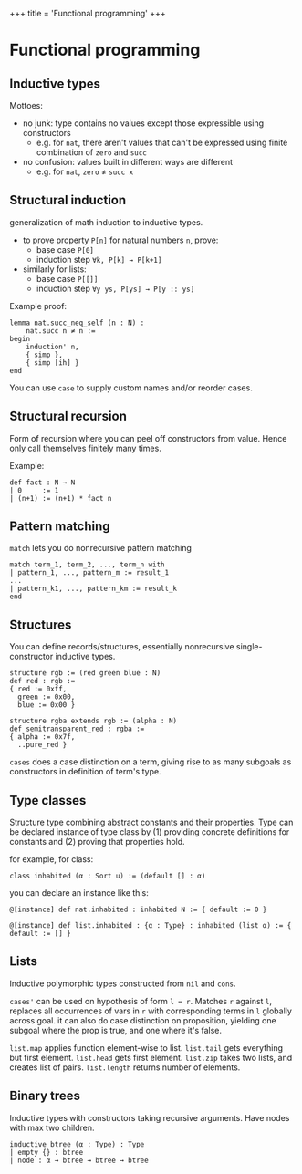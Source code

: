 +++
title = 'Functional programming'
+++
# Functional programming
## Inductive types
Mottoes:
- no junk: type contains no values except those expressible using constructors
    - e.g. for `nat`, there aren't values that can't be expressed using finite combination of `zero` and `succ`
- no confusion: values built in different ways are different
    - e.g. for `nat`, `zero` ≠ `succ x`

## Structural induction
generalization of math induction to inductive types.
- to prove property `P[n]` for natural numbers `n`, prove:
    - base case `P[0]`
    - induction step `∀k, P[k] → P[k+1]`
- similarly for lists:
    - base case `P[[]]`
    - induction step `∀y ys, P[ys] → P[y :: ys]`

Example proof:

```lean
lemma nat.succ_neq_self (n : Ν) :
    nat.succ n ≠ n :=
begin
    induction' n,
    { simp },
    { simp [ih] }
end
```

You can use `case` to supply custom names and/or reorder cases.

## Structural recursion
Form of recursion where you can peel off constructors from value.
Hence only call themselves finitely many times.

Example:

```lean
def fact : Ν → Ν
| 0     := 1
| (n+1) := (n+1) * fact n
```

## Pattern matching
`match` lets you do nonrecursive pattern matching

```
match term_1, term_2, ..., term_n with
| pattern_1, ..., pattern_m := result_1
...
| pattern_k1, ..., pattern_km := result_k
end
```

## Structures
You can define records/structures, essentially nonrecursive single-constructor inductive types.

```lean
structure rgb := (red green blue : Ν)
def red : rgb :=
{ red := 0xff,
  green := 0x00,
  blue := 0x00 }

structure rgba extends rgb := (alpha : Ν)
def semitransparent_red : rgba :=
{ alpha := 0x7f,
  ..pure_red }
```

`cases` does a case distinction on a term, giving rise to as many subgoals as constructors in definition of term's type.


## Type classes
Structure type combining abstract constants and their properties.
Type can be declared instance of type class by (1) providing concrete definitions for constants and (2) proving that properties hold.

for example, for class:

```lean
class inhabited (α : Sort u) := (default [] : α)
```

you can declare an instance like this:

```lean
@[instance] def nat.inhabited : inhabited Ν := { default := 0 }

@[instance] def list.inhabited : {α : Type} : inhabited (list α) := { default := [] }
```

## Lists
Inductive polymorphic types constructed from `nil` and `cons`.

`cases'` can be used on hypothesis of form `l = r`. Matches `r` against `l`, replaces all occurrences of vars in `r` with corresponding terms in `l` globally across goal.
it can also do case distinction on proposition, yielding one subgoal where the prop is true, and one where it's false.

`list.map` applies function element-wise to list.
`list.tail` gets everything but first element.
`list.head` gets first element.
`list.zip` takes two lists, and creates list of pairs.
`list.length` returns number of elements.

## Binary trees
Inductive types with constructors taking recursive arguments.
Have nodes with max two children.

```lean
inductive btree (α : Type) : Type
| empty {} : btree
| node : α → btree → btree → btree
```
